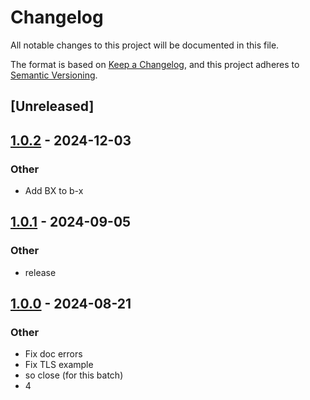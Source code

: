 # Changelog
All notable changes to this project will be documented in this file.

The format is based on [Keep a Changelog](https://keepachangelog.com/en/1.0.0/),
and this project adheres to [Semantic Versioning](https://semver.org/spec/v2.0.0.html).

## [Unreleased]

## [1.0.2](https://github.com/bearcove/loona/compare/b-x-v1.0.1...b-x-v1.0.2) - 2024-12-03

### Other

- Add BX to b-x

## [1.0.1](https://github.com/bearcove/loona/compare/b-x-v1.0.0...b-x-v1.0.1) - 2024-09-05

### Other
- release

## [1.0.0](https://github.com/bearcove/loona/releases/tag/b-x-v1.0.0) - 2024-08-21

### Other
- Fix doc errors
- Fix TLS example
- so close (for this batch)
- 4
